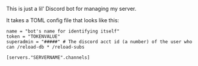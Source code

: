 This is just a lil' Discord bot for managing my server.

It takes a TOML config file that looks like this:

```
name = "bot's name for identifying itself"
token = "TOKENVALUE"
superadmin = "#####" # The discord acct id (a number) of the user who can /reload-db * /reload-subs

[servers."SERVERNAME".channels]
```

